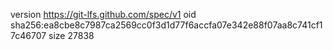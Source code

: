 version https://git-lfs.github.com/spec/v1
oid sha256:ea8cbe8c7987ca2569cc0f3d1d77f6accfa07e342e88f07aa8c741cf17c46707
size 27838
